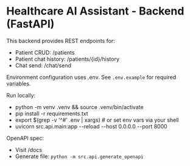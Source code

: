 # Healthcare AI Assistant - Backend (FastAPI)

This backend provides REST endpoints for:
- Patient CRUD: /patients
- Patient chat history: /patients/{id}/history
- Chat send: /chat/send

Environment configuration uses .env.
See `.env.example` for required variables.

Run locally:
- python -m venv .venv && source .venv/bin/activate
- pip install -r requirements.txt
- export $(grep -v '^#' .env | xargs)  # or set env vars via your shell
- uvicorn src.api.main:app --reload --host 0.0.0.0 --port 8000

OpenAPI spec:
- Visit /docs
- Generate file: `python -m src.api.generate_openapi`
